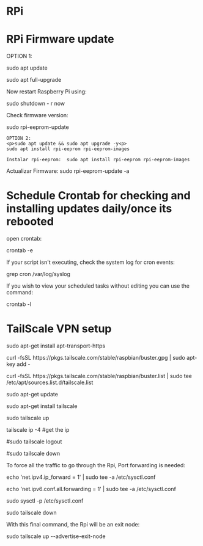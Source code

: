# RPi<h1>RPi Firmware update</h1>

OPTION 1:
<p>sudo apt update<p>
<p>sudo apt full-upgrade<p>

<p>Now restart Raspberry Pi using:<p>

<p>sudo shutdown - r now<p>
  
  <p>Check firmware version:<p>
  <p>sudo rpi-eeprom-update<p>
   
    OPTION 2:
    <p>sudo apt update && sudo apt upgrade -y<p>
    sudo apt install rpi-eeprom rpi-eeprom-images
    
    Instalar rpi-eeprom:  sudo apt install rpi-eeprom rpi-eeprom-images
Actualizar Firmware: sudo rpi-eeprom-update -a

<h1>Schedule Crontab for checking and installing updates daily/once its rebooted</h1>

 open crontab:

crontab -e

If your script isn't executing, check the system log for cron events:

grep cron /var/log/syslog

If you wish to view your scheduled tasks without editing you can use the command:

crontab -l 



<h1>TailScale VPN setup</h1>

<p>sudo apt-get install apt-transport-https
<p>curl -fsSL https://pkgs.tailscale.com/stable/raspbian/buster.gpg | sudo apt-key add -
<p>curl -fsSL https://pkgs.tailscale.com/stable/raspbian/buster.list | sudo tee /etc/apt/sources.list.d/tailscale.list
<p>sudo apt-get update
<p>sudo apt-get install tailscale
<p>sudo tailscale up
<p>tailscale ip -4 #get the ip

<p>#sudo tailscale logout
<p>#sudo tailscale down
  
<p>To force all the traffic to go through the Rpi, Port forwarding is needed:

<p>echo 'net.ipv4.ip_forward = 1' | sudo tee -a /etc/sysctl.conf
<p>echo 'net.ipv6.conf.all.forwarding = 1' | sudo tee -a /etc/sysctl.conf
<p>sudo sysctl -p /etc/sysctl.conf

<p>sudo tailscale down

<p>With this final command, the Rpi will be an exit node:

<p>sudo tailscale up --advertise-exit-node
